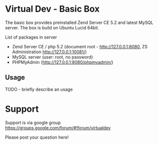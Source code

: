 # Virtual Dev - Basic Box

The basic box provides preinstalled Zend Server CE 5.2 and latest MySQL server.
The box is build on Ubuntu Lucid 64bit.

List of packages in server

 * Zend Server CE / php 5.2 (document root - http://127.0.0.1:8080, ZS Administration http://127.0.0.1:10081/)
 * MySQL server (user: root, no password)
 * PHPMyAdmin (http://127.0.0.1:8080/phpmyadmin/)

## Usage

TODO - briefly describe an usage

# Support
Support is via google group
https://groups.google.com/forum/#!forum/virtualdev

Please post your question here!
